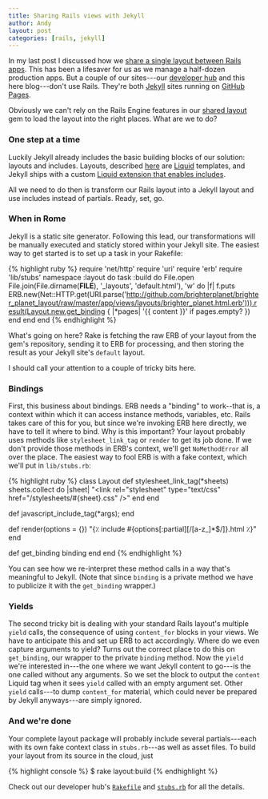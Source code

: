 ```yaml
---
title: Sharing Rails views with Jekyll
author: Andy
layout: post
categories: [rails, jekyll]
---
```


In my last post I discussed how we [share a single layout between Rails apps](http://numbers.brighterplanet.com/2010/07/26/sharing-views-across-rails-3-apps). This has been a lifesaver for us as we manage a half-dozen production apps. But a couple of our sites---our [developer hub](http://brighterplanet.github.com) and this here blog---don't use Rails. They're both [Jekyll](http://github.com/mojombo/jekyll) sites running on [GitHub Pages](http://pages.github.com).

Obviously we can't rely on the Rails Engine features in our [shared layout](http://github.com/brighterplanet/brighter_planet_layout) gem to load the layout into the right places. What are we to do?

### One step at a time ###

Luckily Jekyll already includes the basic building blocks of our solution: layouts and includes. Layouts, described [here](http://wiki.github.com/mojombo/jekyll/usage) are [Liquid](http://github.com/tobi/liquid) templates, and Jekyll ships with a custom [Liquid extension that enables includes](http://wiki.github.com/mojombo/jekyll/liquid-extensions).

All we need to do then is transform our Rails layout into a Jekyll layout and use includes instead of partials. Ready, set, go.

### When in Rome ###

Jekyll is a static site generator. Following this lead, our transformations will be manually executed and staticly stored within your Jekyll site. The easiest way to get started is to set up a task in your Rakefile:

{% highlight ruby %}
require 'net/http'
require 'uri'
require 'erb'
require 'lib/stubs'
namespace :layout do
  task :build do
    File.open File.join(File.dirname(__FILE__), '_layouts', 'default.html'), 'w' do |f|
      f.puts ERB.new(Net::HTTP.get(URI.parse('http://github.com/brighterplanet/brighter_planet_layout/raw/master/app/views/layouts/brighter_planet.html.erb'))).result(Layout.new.get_binding  { |*pages| '{{ content }}' if pages.empty? })
    end
  end
end
{% endhighlight %}

What's going on here? Rake is fetching the raw ERB of your layout from the gem's repository, sending it to ERB for processing, and then storing the result as your Jekyll site's `default` layout.

I should call your attention to a couple of tricky bits here.

### Bindings ###
First, this business about bindings. ERB needs a "binding" to work--that is, a context within which it can access instance methods, variables, etc. Rails takes care of this for you, but since we're invoking ERB here directly, we have to tell it where to bind. Why is this important? Your layout probably uses methods like `stylesheet_link_tag` or `render` to get its job done. If we don't provide those methods in ERB's context, we'll get `NoMethodError` all over the place. The easiest way to fool ERB is with a fake context, which we'll put in `lib/stubs.rb`:

{% highlight ruby %}
class Layout
  def stylesheet_link_tag(*sheets)
    sheets.collect do |sheet|
      "<link rel=\"stylesheet\" type=\"text/css\" href=\"/stylesheets/#{sheet}.css\" />"
    end
  end
  
  def javascript_include_tag(*args); end
  
  def render(options = {})
    "{٪ include #{options[:partial][/[a-z_]*$/]}.html ٪}"
  end
  
  def get_binding
    binding
  end
end
{% endhighlight %}

You can see how we re-interpret these method calls in a way that's meaningful to Jekyll. (Note that since `binding` is a private method we have to publicize it with the `get_binding` wrapper.)

### Yields ###
The second tricky bit is dealing with your standard Rails layout's multiple `yield` calls, the consequence of using `content_for` blocks in your views. We have to anticipate this and set up ERB to act accordingly. Where do we even capture arguments to yield? Turns out the correct place to do this on `get_binding`, our wrapper to the private `binding` method. Now the `yield` we're interested in---the one where we want Jekyll content to go---is the one called without any arguments. So we set the block to output the `content` Liquid tag when it sees `yield` called with an empty argument set. Other `yield` calls---to dump `content_for` material, which could never be prepared by Jekyll anyways---are simply ignored.

### And we're done ###
Your complete layout package will probably include several partials---each with its own fake context class in `stubs.rb`---as well as asset files. To build your layout from its source in the cloud, just

{% highlight console %}
$ rake layout:build
{% endhighlight %}

Check out our developer hub's [`Rakefile`](http://github.com/brighterplanet/brighterplanet.github.com/blob/master/Rakefile) and [`stubs.rb`](http://github.com/brighterplanet/brighterplanet.github.com/blob/master/lib/stubs.rb) for all the details.
